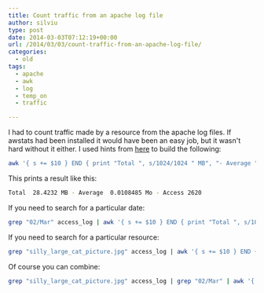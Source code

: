 ```yaml
---
title: Count traffic from an apache log file
author: silviu
type: post
date: 2014-03-03T07:12:19+00:00
url: /2014/03/03/count-traffic-from-an-apache-log-file/
categories:
  - old
tags:
  - apache
  - awk
  - log
  - temp_on
  - traffic

---
```

I had to count traffic made by a resource from the apache log files. If awstats had been installed it would have been an easy job, but it wasn't hard without it either. I used hints from [here][1] to build the following:

```bash
awk '{ s += $10 } END { print "Total ", s/1024/1024 " MB", "- Average ", s/NR/1024/1024 " MB", "- Access ", NR }' access_log
```

This prints a result like this:

```bash
Total  28.4232 MB - Average  0.0108485 Mo - Access 2620
```

If you need to search for a particular date:
```bash
grep "02/Mar" access_log | awk '{ s += $10 } END { print "Total ", s/1024/1024 " MB", "- Average ", s/NR/1024/1024 " MB", "- Access ", NR }'
```

If you need to search for a particular resource:
```bash
grep "silly_large_cat_picture.jpg" access_log | awk '{ s += $10 } END { print "Total ", s/1024/1024 " MB", "- Average ", s/NR/1024/1024 " MB", "- Access ", NR }'
```

Of course you can combine:
```bash
grep "silly_large_cat_picture.jpg" access_log | grep "02/Mar" | awk '{ s += $10 } END { print "Total ", s/1024/1024 " MB", "- Average ", s/NR/1024/1024 " MB", "- Access ", NR }'
```

 [1]: https://stackoverflow.com/questions/8019742/measure-traffic-from-apache-access-log/21235691#21235691